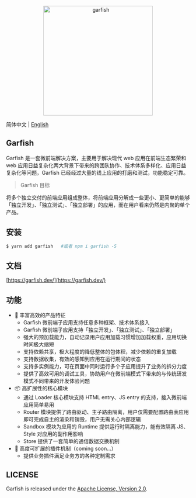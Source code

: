 <p align="center">
  <img src="https://lf3-static.bytednsdoc.com/obj/eden-cn/dhozeh7vhpebvog/open-garfish/icons/Garfish-icon-Square.png" width="300" alt="garfish" />
</p>

简体中文 | [English](./README.en.md)

## Garfish

Garfish 是一套微前端解决方案，主要用于解决现代 web 应用在前端生态繁荣和 web 应用日益复杂化两大背景下带来的跨团队协作、技术体系多样化、应用日益复杂化等问题，Garfish 已经经过大量的线上应用的打磨和测试，功能稳定可靠。


> Garfish 目标

将多个独立交付的前端应用组成整体，将前端应用分解成一些更小、更简单的能够「独立开发」、「独立测试」、「独立部署」的应用，而在用户看来仍然是内聚的单个产品。

## 安装

```bash
$ yarn add garfish   #或者 npm i garfish -S
```

## 文档

[https://garfish.dev/](https://garfish.dev/)


## 功能

- 🌈 丰富高效的产品特征
  - Garfish 微前端子应用支持任意多种框架、技术体系接入
  - Garfish 微前端子应用支持「独立开发」、「独立测试」、「独立部署」
  - 强大的预加载能力，自动记录用户应用加载习惯增加加载权重，应用切换时间极大缩短
  - 支持依赖共享，极大程度的降低整体的包体积，减少依赖的重复加载
  - 支持数据收集，有效的感知到应用在运行期间的状态
  - 支持多实例能力，可在页面中同时运行多个子应用提升了业务的拆分力度
  - 提供了高效可用的调试工具，协助用户在微前端模式下带来的与传统研发模式不同带来的开发体验问题
- 📦 高扩展性的核心模块
  - 通过 Loader 核心模块支持 HTML entry、JS entry 的支持，接入微前端应用简单易用
  - Router 模块提供了路由驱动、主子路由隔离，用户仅需要配置路由表应用即可完成自主的渲染和销毁，用户无需关心内部逻辑
  - Sandbox 模块为应用的 Runtime 提供运行时隔离能力，能有效隔离 JS、Style 对应用的副作用影响
  - Store 提供了一套简单的通信数据交换机制
- 🎯 高度可扩展的插件机制（coming soon...）
  - 提供业务插件满足业务方的各种定制需求

## LICENSE

Garfish is released under the [Apache License, Version 2.0](http://www.apache.org/licenses/LICENSE-2.0).
